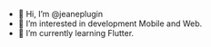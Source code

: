 - 👋 Hi, I’m @jeaneplugin
- 👀 I’m interested in development Mobile and Web.
- 🌱 I’m currently learning Flutter.

<!---
jeaneplugin/jeaneplugin is a ✨ special ✨ repository because its `README.md` (this file) appears on your GitHub profile.
You can click the Preview link to take a look at your changes.
--->
